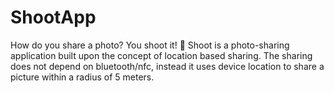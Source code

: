 # ShootApp
How do you share a photo? You shoot it! 🚀 Shoot is a photo-sharing application built upon the concept of location based sharing. The sharing does not depend on bluetooth/nfc, instead it uses device location to share a picture within a radius of 5 meters.

